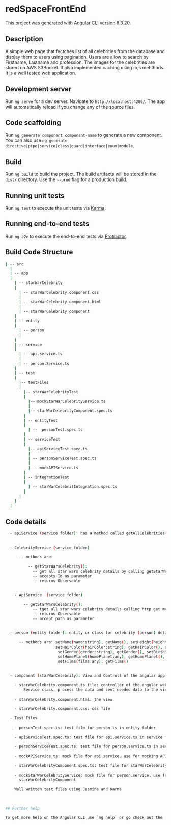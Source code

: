 # redSpaceFrontEnd
 
This project was generated with [Angular CLI](https://github.com/angular/angular-cli) version 8.3.20.

## Description

A simple web page that fectches list of all celebrities from the database and display them to users using pagination. Users are allow to search by Firstname, Lastname and profession. The images for the celebrities are stored on AWS S3Bucket. It also implemented caching using rxjs mehthods. It is a well tested web application.

## Development server

Run `ng serve` for a dev server. Navigate to `http://localhost:4200/`. The app will automatically reload if you change any of the source files.

## Code scaffolding

Run `ng generate component component-name` to generate a new component. You can also use `ng generate directive|pipe|service|class|guard|interface|enum|module`.

## Build

Run `ng build` to build the project. The build artifacts will be stored in the `dist/` directory. Use the `--prod` flag for a production build.

## Running unit tests

Run `ng test` to execute the unit tests via [Karma](https://karma-runner.github.io).

## Running end-to-end tests

Run `ng e2e` to execute the end-to-end tests via [Protractor](http://www.protractortest.org/).

## Build Code Structure
```bash
| -- src
  |
  | -- app 
  |
    | -- starWarCelebrity
    | 
      | -- starWarCelebrity.component.css
      |
      | -- starWarCelebrity.component.html
      |
      | -- starWarCelebrity.component
    |
    | -- entity
    |
      | -- person
      |
    |
    | -- service
    |
      | -- api.service.ts
      |
      | -- person.Service.ts
    |  
    | -- test
    |
      |-- testFiles
      |
        |-- starWarCelebrityTest
        |
          |-- mockStarWarCelebrityService.ts
          |
          |-- starWarCelebrityComponent.spec.ts
        |
        | -- entityTest 
        |
          | --  personTest.spec.ts
        |
        | -- serviceTest
        |
          |-- apiServiceTest.spec.ts
          |
          | -- personServiceTest.spec.ts
          |
          | -- mockAPIService.ts
        |
        | -- integrationTest
        |
          | -- starWarCelebritIntegration.spec.ts
        |
      |
    |
  |
  ```

## Code details
```bash
  - apiService (service folder): has a method called getAllCelebrities() with parameter. This method calls http get method. API Url is passed to the http get method from app.config.ts using @Inject(). http get method fecthes data from the server and return an Observable
  
  
  - CelebrityService (service folder) 
  
      -- methods are:
      
          -- getStarWarsCelebrity(): 
            -- get all star wars celebrity details by calling getStarWarsCelebrity method in APISerice
            -- accepts Id as parameter
            -- returns Observable
          
   
    - ApiService  (service folder)
   
        -- getStarWarsCelebrity(): 
            -- tget all star wars celebrity details calling http get method. 
            -- returns Observable
            -- accept path as parameter
        
        
  - person (entity folder): entity or class for celebrity (person) details
  
      -- methods are: setName(name:string), getName(), setHeight(height:string), getHeight(), setMass(mass:string), getMass(),      
                      setHairColor(hairColor:string), getHairColor(), setSkinColor(skinColor:string), getSkinColor(), 
                       setGender(gender:string), getGender(), setBirthYear(birthYear:string), getBirthYear(),       
                       setHomePlanet(homePlanet:any), getHomePlanet(), setSpecies(species:any), getSpecies(),       
                       setFilms(films:any), getFilms()
  
  
  - component (starWarCelebrity): View and Controll of the angular application
    
    - starWarCelebrity.component.ts file: controller of the angular web applications. fecthes data from database through Person     
        Service class, process the data and sent needed data to the view for display
    
    - starWarCelebrity.component.html: the view
    
    - starWarCelebrity.component.css: css file
  
  - Test Files
    
    - personTest.spec.ts: test file for person.ts in entity folder
    
    - apiServiceTest.spec.ts: test file for api.service.ts in service folder
    
    - personServiceTest.spec.ts: test file for person.service.ts in service folder
    
    - mockAPIService.ts: mock file for api.service. use for mocking APIService in PersonService
    
    - starWarCelebrityComponent.spec.ts: test file for starWarCelebrityComponent.ts in starWarCelebrity folder
    
    - mockStarWarCelebrityService: mock file for person.service. use for mocking PersonService when testing 
      starWarCelebrityComponent
    
    Well written test files using Jasmine and Karma
    
     
      
## Further help

To get more help on the Angular CLI use `ng help` or go check out the [Angular CLI README](https://github.com/angular/angular-cli/blob/master/README.md).
